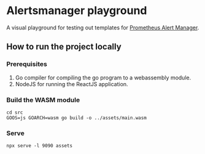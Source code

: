 # Alertsmanager playground

A visual playground for testing out templates for [Prometheus Alert Manager](https://github.com/prometheus/alertmanager).


## How to run the project locally

### Prerequisites
1. Go compiler for compiling the go program to a webassembly module.
1. NodeJS for running the ReactJS application.


### Build the WASM module

    cd src
    GOOS=js GOARCH=wasm go build -o ../assets/main.wasm

### Serve

    npx serve -l 9090 assets
